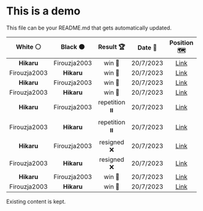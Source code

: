 # This is a demo

This file can be your README.md that gets automatically updated.

<!--START_SECTION:chessStats-->
<!-- Automatically generated with https://github.com/Balastrong/chess-stats-action -->

| White ⚪ | Black ⚫ | Result 🏆 | Date 📅 | Position 🗺️ |
|:---:|:---:|:---:|:---:|:---:|
| **Hikaru** | Firouzja2003 | win 🥇 | 20/7/2023 | <a href="http://www.ee.unb.ca/cgi-bin/tervo/fen.pl?select=6k1/6p1/p1pB4/3n4/3p4/3P1Q1P/PP2K1P1/7q b - -">Link</a> |
| Firouzja2003 | **Hikaru** | win 🥇 | 20/7/2023 | <a href="http://www.ee.unb.ca/cgi-bin/tervo/fen.pl?select=1r4k1/7p/p4npQ/2p1p1P1/2p1P3/q1N5/Pr6/K1R4R w - -">Link</a> |
| **Hikaru** | Firouzja2003 | win 🥇 | 20/7/2023 | <a href="http://www.ee.unb.ca/cgi-bin/tervo/fen.pl?select=6k1/6pp/pQ2Np2/1p3Pb1/4b1N1/P5K1/1Pr4P/8 b - -">Link</a> |
| Firouzja2003 | **Hikaru** | win 🥇 | 20/7/2023 | <a href="http://www.ee.unb.ca/cgi-bin/tervo/fen.pl?select=5k2/8/2r5/p3pP2/P3Np2/5P1p/2pb3P/5R1K w - -">Link</a> |
| **Hikaru** | Firouzja2003 | repetition ⏸️ | 20/7/2023 | <a href="http://www.ee.unb.ca/cgi-bin/tervo/fen.pl?select=2r3k1/3Q2p1/4NpP1/5q2/1p5P/1P2K3/1P6/8 b - -">Link</a> |
| Firouzja2003 | **Hikaru** | repetition ⏸️ | 20/7/2023 | <a href="http://www.ee.unb.ca/cgi-bin/tervo/fen.pl?select=8/1Q5p/4pnk1/5p2/5q2/2N4P/PP4PK/8 w - -">Link</a> |
| **Hikaru** | Firouzja2003 | resigned ❌ | 20/7/2023 | <a href="http://www.ee.unb.ca/cgi-bin/tervo/fen.pl?select=8/2R5/p2k1p2/P4P1P/2p5/3n4/4p1K1/8 w - -">Link</a> |
| Firouzja2003 | **Hikaru** | resigned ❌ | 20/7/2023 | <a href="http://www.ee.unb.ca/cgi-bin/tervo/fen.pl?select=3r4/1N1Pk3/7R/1B3p2/PP2pn2/5b2/8/2K5 b - -">Link</a> |
| **Hikaru** | Firouzja2003 | win 🥇 | 20/7/2023 | <a href="http://www.ee.unb.ca/cgi-bin/tervo/fen.pl?select=4r1kq/p1r2p1p/1bn2PpB/4P3/8/2PR2QB/1P5K/3R4 b - -">Link</a> |
| Firouzja2003 | **Hikaru** | win 🥇 | 20/7/2023 | <a href="http://www.ee.unb.ca/cgi-bin/tervo/fen.pl?select=3Q4/5qkp/6p1/2b5/7P/4nNP1/5K2/8 w - -">Link</a> |

<!--END_SECTION:chessStats-->

Existing content is kept.
